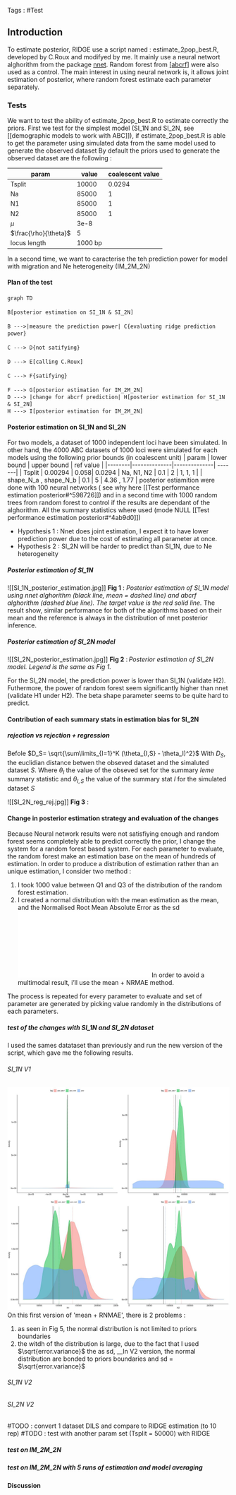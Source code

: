 Tags : #Test
## Introduction
To estimate posterior, RIDGE use a script named : estimate_2pop_best.R, developed by C.Roux and modifyed by me. 
It mainly use a neural networt alghorithm from the package [nnet](https://cran.r-project.org/web/packages/nnet/index.html). Random forest from [[abcrf]]() were also used as a control. The main interest in using neural network is, it allows joint estimation of posterior, where random forest estimate each parameter separately.  

### Tests
We want to test the ability of estimate_2pop_best.R to estimate correctly the priors.
First we test for the simplest model (SI_1N and SI_2N, see [[demographic models to work with ABC]]), if estimate_2pop_best.R is able to 
get the parameter using simulated data from the same model used to generate the observed dataset
By default the priors used to generate the observed dataset are the following : 

|param|value|coalescent value|
|-----|-----|----|
|Tsplit| 10000 |0.0294|
|Na| 85000|1|
|N1| 85000|1|
|N2| 85000|1|
| $\mu$| 3e-8 | |
| $\frac{\rho}{\theta}$ | 5 ||
|locus length | 1000 bp|
In a second time, we want to caracterise the teh prediction power for model with migration and Ne heterogeneity (IM_2M_2N)

#### Plan of the test
```mermaid
graph TD

B[posterior estimation on SI_1N & SI_2N]

B --->|measure the prediction power| C{evaluating ridge prediction power}

C ---> D{not satifying}

D ---> E[calling C.Roux]

C ---> F{satifying}

F ---> G[posterior estimation for IM_2M_2N]
D ---> |change for abcrf prediction| H[posterior estimation for SI_1N & SI_2N]
H ---> I[posterior estimation for IM_2M_2N]

```




#### Posterior estimation on SI_1N and SI_2N
For two models, a dataset of 1000 independent loci have been simulated. In other hand, the 4000 ABC datasets of 1000 loci were simulated for each models using the following prior bounds (in coalescent unit)
| param | lower bound | upper bound | ref value |
|--------|--------------|--------------| -------|
| Tsplit | 0.00294 | 0.058| 0.0294
| Na, N1, N2 | 0.1 | 2 | 1, 1, 1 |
| shape_N_a , shape_N_b | 0.1 | 5 | 4.36 , 1.77 |
posterior estiamition were done with 100 neural networks ( see why here [[Test performance estimation posterior#^598726]]) and in a second time with 1000 random trees from random forest to control if the results are dependant of the alghorithm. All the summary statistics where used (mode NULL [[Test performance estimation posterior#^4ab9d0]])
- Hypothesis 1 : Nnet does joint estimation, I expect it to have lower prediction power due to the cost of estimating all parameter at once. 
- Hypothesis 2 : SI_2N will be harder to predict than SI_1N, due to Ne heterogeneity 

##### Posterior estimation of SI_1N
![[SI_1N_posterior_estimation.jpg]]
**Fig 1** : *Posterior estimation of SI_1N model using nnet alghorithm (black line, mean = dashed line) and abcrf alghorithm (dashed blue line). The target value is the red solid line.*
The result show, similar performance for both of the algorithms based on their mean and the reference is always in the distribution of nnet posterior inference.  

##### Posterior estimation of SI_2N model

![[SI_2N_posterior_estimation.jpg]]
**Fig 2** : *Posterior estimation of SI_2N model. Legend is the same as Fig 1.* 

For the SI_2N model, the prediction power is lower than SI_1N (validate H2). Futhermore, the power of random forest seem significantly higher than nnet (validate H1 under H2). 
The beta shape parameter seems to be quite hard to predict. 

#### Contribution of each summary stats in estimation bias for SI_2N
##### rejection vs rejection + regression
Befole 
$D_S= \sqrt{\sum\limits_{I=1}^K (\theta_{I,S} - \theta_I)^2}$
With $D_S$, the euclidian distance betwen the obseved dataset and the simaluted dataset $S$. Where $\theta_I$ the value of the obseved set for the summary $Ieme$ summary statistic and $\theta_{I,S}$ the value of the summary stat $I$ for the simulated dataset $S$

![[SI_2N_reg_rej.jpg]]
**Fig 3** : 

#### Change in posterior estimation strategy and evaluation of the changes
Because Neural network results were not satisfiying enough and random forest seems completely able to predict correctly the prior, I change the system for a random forest based system. 
For each parameter to evaluate, the random forest make an estimation base on the mean of hundreds of estimation. 
In order to produce a distribution of estimation rather than an unique estimation, I consider two method : 
1. I took 1000 value between Q1 and Q3 of the distribution of the random forest estimation. 
2. I created a normal distribution with the mean estimation as the mean, and the Normalised Root Mean Absolute Error as the sd
![Fig4: *posterior distribution of 1000 posterior for the Sepal.Length value of the individual num 76 from iris dataset. The individual 1 to 75 were used as train set.*](RIDGE/fig/random_forest_posterior_estimation_method_comp.pdf)
In order to avoid a multimodal result, i’ll use the mean + NRMAE method.

The process is repeated for every parameter to evaluate and set of parameter are generated by picking value randomly in the distributions of each parameters. 
##### test of the changes with SI_1N and SI_2N dataset
I used the sames datataset than previously and run the new version of the script, which gave me the following results. 
###### SI_1N V1
![Fig 5 : ** ](RIDGE/fig/SI_1N_posterior_estimation_v1.jpg)
On this first version of 'mean + RNMAE', there is 2 problems : 
1. as seen in Fig 5, the normal distribution is not limited to priors boundaries
2. the witdh of the distribution is large, due to the fact that I used $\sqrt{error.variance}$ the as sd, 
__In V2 version, the normal distribution are bonded to priors boundaries and sd = $\sqrt{error.variance}$

###### SI_1N V2

###### SI_2N V2

#TODO : convert 1 dataset DILS and compare to RIDGE estimation (to 10 rep)
#TODO : test with another param set (Tsplit =  50000) with RIDGE

##### test on IM_2M_2N
##### test on IM_2M_2N with 5 runs of estimation and model averaging

#### Discussion


